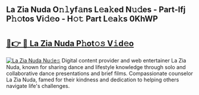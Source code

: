 ## La Zia Nuda O𝚗𝚕yf𝚊ns L𝚎a𝚔ed N𝚞𝚍es - Part-lfj P𝚑𝚘tos Vi𝚍𝚎o - H𝚘𝚝 Part L𝚎a𝚔s 0KhWP

# <h2><a href="http://kf2mbio.oniu.top/?m=La+Zia+Nuda">🔗👉 🔴 La Zia Nuda P𝚑ot𝚘𝚜 V𝚒d𝚎o</a></h2>

[![La Zia Nuda Nu𝚍e𝚜](https://i.imgur.com/0qMVB7G.gif)](http://kf2mbio.oniu.top/?m=La+Zia+Nuda)
Digital content provider and web entertainer La Zia Nuda, known for sharing dance and lifestyle knowledge through solo and collaborative dance presentations and brief films. Compassionate counselor La Zia Nuda, famed for their kindness and dedication to helping others navigate life's challenges.  

